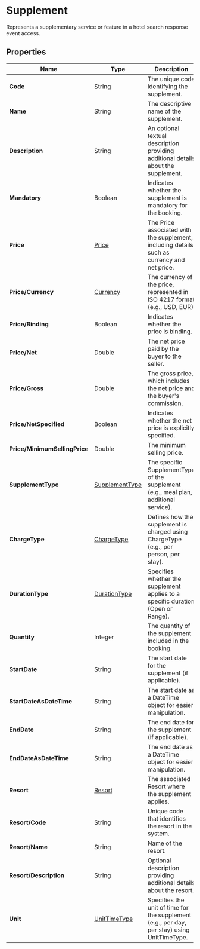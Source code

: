 # Supplement

Represents a supplementary service or feature in a hotel search response event access.

## Properties

| Name | Type | Description |
|------|------|-------------|
| **Code** | String | The unique code identifying the supplement. |
| **Name** | String | The descriptive name of the supplement. |
| **Description** | String | An optional textual description providing additional details about the supplement. |
| **Mandatory** | Boolean | Indicates whether the supplement is mandatory for the booking. |
| **Price** | [Price](/docs/apis/for-sellers/connectors-pull-developers-api/API_Reference/price) | The Price associated with the supplement, including details such as currency and net price. |
| **Price/Currency** | [Currency](/docs/apis/for-sellers/connectors-pull-developers-api/API_Reference/currency) | The currency of the price, represented in ISO 4217 format (e.g., USD, EUR). |
| **Price/Binding** | Boolean | Indicates whether the price is binding. |
| **Price/Net** | Double | The net price paid by the buyer to the seller. |
| **Price/Gross** | Double | The gross price, which includes the net price and the buyer's commission. |
| **Price/NetSpecified** | Boolean | Indicates whether the net price is explicitly specified. |
| **Price/MinimumSellingPrice** | Double | The minimum selling price. |
| **SupplementType** | [SupplementType](/docs/apis/for-sellers/connectors-pull-developers-api/API_Reference/supplementtype) | The specific SupplementType of the supplement (e.g., meal plan, additional service). |
| **ChargeType** | [ChargeType](/docs/apis/for-sellers/connectors-pull-developers-api/API_Reference/chargetype) | Defines how the supplement is charged using ChargeType (e.g., per person, per stay). |
| **DurationType** | [DurationType](/docs/apis/for-sellers/connectors-pull-developers-api/API_Reference/durationtype) | Specifies whether the supplement applies to a specific duration (Open or Range). |
| **Quantity** | Integer | The quantity of the supplement included in the booking. |
| **StartDate** | String | The start date for the supplement (if applicable). |
| **StartDateAsDateTime** | String | The start date as a DateTime object for easier manipulation. |
| **EndDate** | String | The end date for the supplement (if applicable). |
| **EndDateAsDateTime** | String | The end date as a DateTime object for easier manipulation. |
| **Resort** | [Resort](/docs/apis/for-sellers/connectors-pull-developers-api/API_Reference/resort) | The associated Resort where the supplement applies. |
| **Resort/Code** | String | Unique code that identifies the resort in the system. |
| **Resort/Name** | String | Name of the resort. |
| **Resort/Description** | String | Optional description providing additional details about the resort. |
| **Unit** | [UnitTimeType](/docs/apis/for-sellers/connectors-pull-developers-api/API_Reference/unittimetype) | Specifies the unit of time for the supplement (e.g., per day, per stay) using UnitTimeType. |
